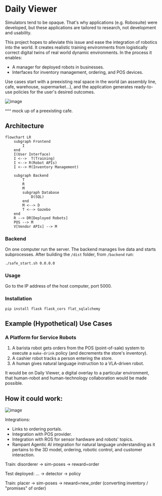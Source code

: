 # Daily Viewer
Simulators tend to be opaque. That's why applications (e.g. Robosuite) were developed, but these applications are tailored to research, not development and usability.

This project hopes to alleviate this issue and ease the integration of robotics into the world. It creates realistic training environments from logistically correct digital twins of real world dynamic environments. In the process it enables:
- A manager for deployed robots in businesses.
- Interfaces for inventory management, ordering, and POS devices.

Use cases start with a preexisting real space in the world (an assembly line, cafe, warehouse, supermarket...), and the application generates ready-to-use policies for the user's desired outcomes.

![image](https://github.com/user-attachments/assets/c3fa409c-0bb0-4e2f-90e3-b0fb3cc6d1a6)

^^^ mock up of a preexisting cafe.

## Architecture
```mermaid
flowchart LR
    subgraph Frontend
        I
    end 
    I(User Interface)
    I <-->  T(Training)
    I <--> R(Robot APIs)
    I <--> M(Inventory Management)
    
    subgraph Backend
        T
        R
        M
        subgraph Database
            D(SQL)
        end
        M <--> D
        T <--> Gazebo
    end
    R --> DR[Deployed Robots]
    POS --> M
    V[Vendor APIs] --> M
```
### Backend
On one computer run the server. The backend manages live data and starts subprocesses. After building the `/dist` folder, from `/backend` run:
```
./safe_start.sh 0.0.0.0
```
### Usage
Go to the IP address of the host computer, port 5000.

### Installation
```
pip install flask flask_cors flat_sqlalchemy
```

## Example (Hypothetical) Use Cases
### A Platform for Service Robots
1. A barista robot gets orders from the POS (point-of-sale) system to execute a `make-drink` policy (and decrements the store's inventory).
2. A cashier robot tracks a person entering the store.
3. A human gives natural language instruction to a VLA-driven robot.

It would be on Daily Viewer, a digital overlay to a particular environment, that human-robot and human-technology collaboration would be made possible.

## How it could work:

![image](https://github.com/user-attachments/assets/c3768ed3-b0b5-4f19-a570-a144795a3214)

Integrations:
* Links to ordering portals.
* Integration with POS provider.
* Integration with ROS for sensor hardware and robots' topics.
* Rampant Agentic AI integration for natural language understanding as it pertains to the 3D model, ordering, robotic control, and customer interaction.

Train:
    disorderer -> sim-poses -> reward=order
    
Test deployed:
    ... -> detector -> policy
    
Train:
    placer -> sim-poses -> reward=new_order (converting inventory / "promises" of order)





